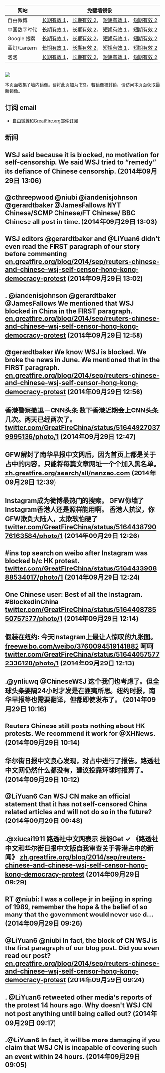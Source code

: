 <table>
    <thead>
        <tr>
            <th>网站</th>
            <th>免翻墙镜像</th>
        </tr>
    </thead>
    <tbody>    
        <tr>
            <td>自由微博</td>
            <td>            
                <a href="https://edgecastcdn.net/00107ED/freeweibo/" target="_BLANK">长期有效 1</a>，            
                <a href="https://objects.dreamhost.com/freeweibo/index.html" target="_BLANK">长期有效 2</a>，            
                <a href="https://fw3.azurewebsites.net" target="_BLANK">短期有效 1</a>，            
                <a href="https://d1stdkq55ggsv7.cloudfront.net" target="_BLANK">短期有效 2</a>
            </td>
        </tr>    
        <tr>
            <td>中国数字时代</td>
            <td>            
                <a href="https://a248.e.akamai.net/f/1/1/1/dci.download.akamai.com/35985/159415/1/c/" target="_BLANK">长期有效 1</a>，            
                <a href="https://objects.dreamhost.com/cdt/index.html" target="_BLANK">长期有效 2</a>，            
                <a href="https://1ff2d.azurewebsites.net" target="_BLANK">短期有效 1</a>，            
                <a href="https://d29jekp4emy41a.cloudfront.net" target="_BLANK">短期有效 2</a>
            </td>
        </tr>    
        <tr>
            <td>Google 搜索</td>
            <td>            
                <a href="https://edgecastcdn.net/00107ED/g/" target="_BLANK">长期有效 1</a>，            
                <a href="https://objects.dreamhost.com/goo/index.html" target="_BLANK">长期有效 2</a>，            
                <a href="https://865ba.azurewebsites.net" target="_BLANK">短期有效 1</a>，            
                <a href="https://d3vv89cvqbrqlq.cloudfront.net" target="_BLANK">短期有效 2</a>
            </td>
        </tr>    
        <tr>
            <td>蓝灯/Lantern</td>
            <td>            
                <a href="https://a248.e.akamai.net/f/1/1/1/dci.download.akamai.com/35985/159415/1/l/" target="_BLANK">长期有效 1</a>，            
                <a href="https://objects.dreamhost.com/lantern/index.html" target="_BLANK">长期有效 2</a>，            
                <a href="https://c7511.azurewebsites.net" target="_BLANK">短期有效 1</a>，            
                <a href="https://dx1djqjpnvurw.cloudfront.net" target="_BLANK">短期有效 2</a>
            </td>
        </tr>    
        <tr>
            <td>泡泡</td>
            <td>            
                <a href="https://edgecastcdn.net/00107ED/paopao/" target="_BLANK">长期有效 1</a>，            
                <a href="https://objects.dreamhost.com/paopao/index.html" target="_BLANK">长期有效 2</a>，            
                <a href="https://paopao2.azurewebsites.net" target="_BLANK">短期有效 1</a>，            
                <a href="https://d19ysv8o6fv16v.cloudfront.net" target="_BLANK">短期有效 2</a>
            </td>
        </tr>
    </tbody>
</table>
<br/>
<img src="https://raw.githubusercontent.com/greatfire/z/master/logos.gif" />

本页面收集了墙内镜像。请将此页加为书签。若镜像被封锁，请访问本页面获取最新镜像。

## 订阅 email
* <a href="https://b.us7.list-manage.com/subscribe?u=854fca58782082e0cbdf204a0&id=c78949b93c">自由微博和GreatFire.org邮件订阅</a>
    
## 新闻
WSJ said because it is blocked, no motivation for self-censorship. We said WSJ tried to “remedy” its defiance of Chinese censorship. (2014年09月29日 13:06)
 ---
@cthreepwood @niubi @iandenisjohnson @gerardtbaker @JamesFallows NYT Chinese/SCMP Chinese/FT Chinese/ BBC Chinese all post in time. (2014年09月29日 13:03)
 ---
WSJ editors @gerardtbaker and @LiYuan6 didn't even read the FIRST paragraph of our story before commenting <a href="https://en.greatfire.org/blog/2014/sep/reuters-chinese-and-chinese-wsj-self-censor-hong-kong-democracy-protest" target="_BLANK">en.greatfire.org/blog/2014/sep/reuters-chinese-and-chinese-wsj-self-censor-hong-kong-democracy-protest</a> (2014年09月29日 13:02)
 ---
. @iandenisjohnson @gerardtbaker @JamesFallows We mentioned that WSJ blocked in China in the FIRST paragraph. <a href="https://en.greatfire.org/blog/2014/sep/reuters-chinese-and-chinese-wsj-self-censor-hong-kong-democracy-protest" target="_BLANK">en.greatfire.org/blog/2014/sep/reuters-chinese-and-chinese-wsj-self-censor-hong-kong-democracy-protest</a> (2014年09月29日 12:58)
 ---
@gerardtbaker We know WSJ is blocked. We broke the news in June. We mentioned that in the FIRST paragraph. <a href="https://en.greatfire.org/blog/2014/sep/reuters-chinese-and-chinese-wsj-self-censor-hong-kong-democracy-protest" target="_BLANK">en.greatfire.org/blog/2014/sep/reuters-chinese-and-chinese-wsj-self-censor-hong-kong-democracy-protest</a> (2014年09月29日 12:56)
 ---
香港警察撤退－CNN头条 数下香港近期会上CNN头条几次。两天已经两次了。 <a href="https://twitter.com/GreatFireChina/status/516449270379995136/photo/1" target="_BLANK">twitter.com/GreatFireChina/status/516449270379995136/photo/1</a> (2014年09月29日 12:47)
 ---
GFW解封了南华早报中文网后，因为首页上都是关于占中的内容，只能将每篇文章网址一个个加入黑名单。 <a href="https://zh.greatfire.org/search/all/nanzao.com" target="_BLANK">zh.greatfire.org/search/all/nanzao.com</a> (2014年09月29日 12:39)
 ---
Instagram成为微博最热门的搜索。 GFW你墙了Instagram香港人还是照样能用啊。 香港人抗议，你GFW欺负大陆人，太欺软怕硬了 <a href="https://twitter.com/GreatFireChina/status/516443879076163584/photo/1" target="_BLANK">twitter.com/GreatFireChina/status/516443879076163584/photo/1</a> (2014年09月29日 12:26)
 ---
#ins top search on weibo after Instagram was blocked b/c HK protest. <a href="https://twitter.com/GreatFireChina/status/516443390888534017/photo/1" target="_BLANK">twitter.com/GreatFireChina/status/516443390888534017/photo/1</a> (2014年09月29日 12:24)
 ---
One Chinese user: Best of all the Instagram. #BlockedinChina <a href="https://twitter.com/GreatFireChina/status/516440878550757377/photo/1" target="_BLANK">twitter.com/GreatFireChina/status/516440878550757377/photo/1</a> (2014年09月29日 12:14)
 ---
假装在纽约: 今天Instagram上最让人惊叹的九张图。 <a href="https://freeweibo.com/weibo/3760094519141882" target="_BLANK">freeweibo.com/weibo/3760094519141882</a> 呵呵 <a href="https://twitter.com/GreatFireChina/status/516440575772336128/photo/1" target="_BLANK">twitter.com/GreatFireChina/status/516440575772336128/photo/1</a> (2014年09月29日 12:13)
 ---
.@ynliuwq @ChineseWSJ 这个我们也考虑了。但全球头条要隔24小时才发是在匪夷所思。纽约时报，南华早报等也需要翻译，但都即使发布了。 (2014年09月29日 10:16)
 ---
Reuters Chinese still posts nothing about HK protests. We recommend it work for @XHNews. (2014年09月29日 10:14)
 ---
华尔街日报中文良心发现，对占中进行了报告。路透社中文网仍然什么都没有，建议投靠环球时报算了。 (2014年09月29日 10:12)
 ---
@LiYuan6 Can WSJ CN make an official statement that it has not self-censored China related articles and will not do so in the future? (2014年09月29日 09:48)
 ---
.@xiucai1911 路透社中文网表示 技能Get ✓   《路透社中文和华尔街日报中文版自我审查关于香港占中的新闻》 <a href="https://zh.greatfire.org/blog/2014/sep/reuters-chinese-and-chinese-wsj-self-censor-hong-kong-democracy-protest" target="_BLANK">zh.greatfire.org/blog/2014/sep/reuters-chinese-and-chinese-wsj-self-censor-hong-kong-democracy-protest</a> (2014年09月29日 09:29)
 ---
RT @niubi: I was a college jr in beijing in spring of 1989, remember the hope &amp; the belief of so many that the government would never use d… (2014年09月29日 09:26)
 ---
@LiYuan6 @niubi In fact, the block of CN WSJ is the first paragraph of our blog post. Did you even read our post? <a href="https://en.greatfire.org/blog/2014/sep/reuters-chinese-and-chinese-wsj-self-censor-hong-kong-democracy-protest" target="_BLANK">en.greatfire.org/blog/2014/sep/reuters-chinese-and-chinese-wsj-self-censor-hong-kong-democracy-protest</a> (2014年09月29日 09:24)
 ---
. @LiYuan6 retweeted other media's reports of the protest 14 hours ago. Why doesn't WSJ CN not post anything until being called out? (2014年09月29日 09:17)
 ---
.@LiYuan6 In fact, it will be more damaging if you claim that WSJ CN is incapable of covering such an event within 24 hours. (2014年09月29日 09:05)
 ---
